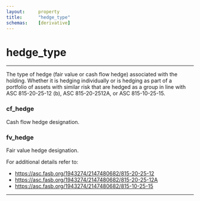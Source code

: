```yaml
---
layout:     property
title:      "hedge_type"
schemas:    [derivative]
---
```


# hedge_type

---

The type of hedge (fair value or cash flow hedge) associated with the holding. Whether it is hedging individually or is hedging as part of a portfolio of assets with similar risk that are hedged as a group in line with ASC 815-20-25-12 (b), ASC 815-20-2512A, or ASC 815-10-25-15.

### cf_hedge
Cash flow hedge designation.

### fv_hedge
Fair value hedge designation.

For additional details refer to:
- https://asc.fasb.org/1943274/2147480682/815-20-25-12
- https://asc.fasb.org/1943274/2147480682/815-20-25-12A
- https://asc.fasb.org/1943274/2147480682/815-10-25-15

--- 